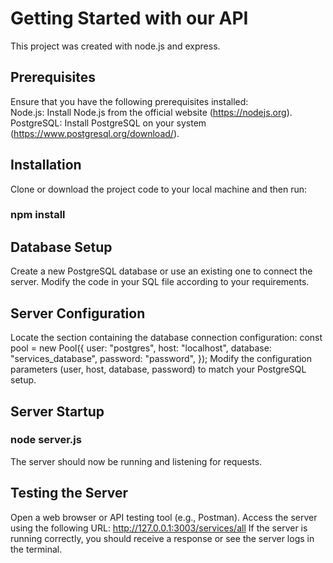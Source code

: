# Getting Started with our API

This project was created with node.js and express.

## Prerequisites
Ensure that you have the following prerequisites installed: \
Node.js: Install Node.js from the official website (https://nodejs.org). \
PostgreSQL: Install PostgreSQL on your system (https://www.postgresql.org/download/).

## Installation
Clone or download the project code to your local machine and then run:
### npm install


## Database Setup
Create a new PostgreSQL database or use an existing one to connect the server.
Modify the code in your SQL file according to your requirements.

## Server Configuration
Locate the section containing the database connection configuration:
const pool = new Pool({
user: "postgres",
host: "localhost",
database: "services_database",
password: "password",
});
Modify the configuration parameters (user, host, database, password) to match your PostgreSQL setup.

## Server Startup
### node server.js
The server should now be running and listening for requests.

## Testing the Server
Open a web browser or API testing tool (e.g., Postman).
Access the server using the following URL: http://127.0.0.1:3003/services/all
If the server is running correctly, you should receive a response or see the server logs in the terminal.
